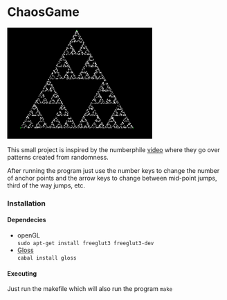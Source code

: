 # ChaosGame

![partial3anchor](images/partial3anchor_0-5x.png)

This small project is inspired by the numberphile [video](https://www.youtube.com/watch?v=kbKtFN71Lfs) where they go over patterns created from randomness.

After running the program just use the number keys to change the number of anchor points and the arrow keys to change between mid-point jumps, third of the way jumps, etc.

### Installation

#### Dependecies
* openGL  
`sudo apt-get install freeglut3 freeglut3-dev`
* [Gloss](https://hackage.haskell.org/package/gloss)  
`cabal install gloss`

#### Executing
Just run the makefile which will also run the program
`make`

